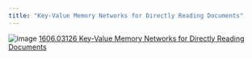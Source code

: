 ```yaml
---
title: "Key-Value Memory Networks for Directly Reading Documents"
---
```


![image](https://gyazo.com/6cab73f357d43fd6bfa2e717c085e336/thumb/1000)
[1606.03126 Key-Value Memory Networks for Directly Reading Documents](https://arxiv.org/abs/1606.03126)
